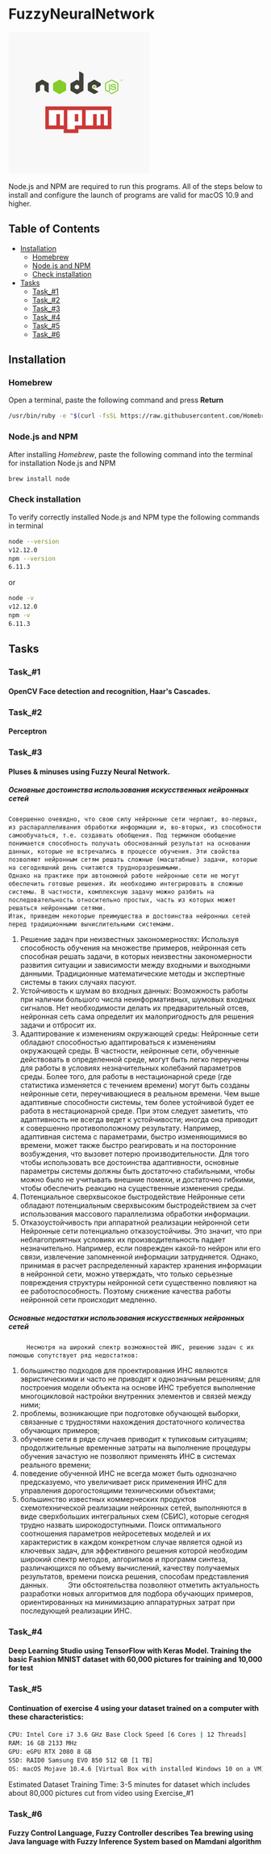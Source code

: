# FuzzyNeuralNetwork

![NPM](/Images/logo.png)

Node.js and NPM are required to run this programs.
All of the steps below to install and configure the launch of programs are valid for macOS 10.9 and higher.


## Table of Contents

* [Installation](#installation)
  * [Homebrew](#homebrew)
  * [Node.js and NPM](#nodejs-and-npm)
  * [Check installation](#check-installation)
* [Tasks](#tasks)
  * [Task_#1](#task_1)
  * [Task_#2](#task_2)
  * [Task_#3](#task_3)
  * [Task_#4](#task_4)
  * [Task_#5](#task_5)
  * [Task_#6](#task_6)


## Installation

### Homebrew

Open a terminal, paste the following command and press **Return**

```bash
/usr/bin/ruby -e "$(curl -fsSL https://raw.githubusercontent.com/Homebrew/install/master/install)"
```

### Node.js and NPM

After installing *Homebrew*, paste the following command into the terminal for installation Node.js and NPM

```bash
brew install node
```

### Check installation

To verify correctly installed Node.js and NPM type the following commands in terminal

```bash
node --version
v12.12.0
npm --version
6.11.3
```
or
```bash
node -v
v12.12.0
npm -v
6.11.3
```


## Tasks

### Task_#1

#### OpenCV Face detection and recognition, Haar's Cascades.

### Task_#2

#### Perceptron

### Task_#3

#### Pluses & minuses using Fuzzy Neural Network.

##### Основные достоинства использования искусственных нейронных сетей

	Совершенно очевидно, что свою силу нейронные сети черпают, во-первых, из распараллеливания обработки информации и, во-вторых, из способности самообучаться, т.е. создавать обобщения. Под термином обобщение понимается способность получать обоснованный результат на основании данных, которые не встречались в процессе обучения. Эти свойства позволяют нейронным сетям решать сложные (масштабные) задачи, которые на сегодняшний день считаются трудноразрешимыми.
	Однако на практике при автономной работе нейронные сети не могут обеспечить готовые решения. Их необходимо интегрировать в сложные системы. В частности, комплексную задачу можно разбить на последовательность относительно простых, часть из которых может решаться нейронными сетями.
	Итак, приведем некоторые преимущества и достоинства нейронных сетей перед традиционными вычислительными системами.
   1. Решение задач при неизвестных закономерностях:
	Используя способность обучения на множестве примеров, нейронная сеть способная решать задачи, в которых неизвестны закономерности развития ситуации и зависимости между входными и выходными данными. Традиционные математические методы и экспертные системы в таких случаях пасуют.
   2. Устойчивость к шумам во входных данных:
	Возможность работы при наличии большого числа неинформативных, шумовых входных сигналов. Нет необходимости делать их предварительный отсев, нейронная сеть сама определит их малопригодность для решения задачи и отбросит их.
   3. Адаптирование к изменениям окружающей среды:
	Нейронные сети обладают способностью адаптироваться к изменениям окружающей среды. В частности, нейронные сети, обученные действовать в определенной среде, могут быть легко переучены для работы в условиях незначительных колебаний параметров среды. Более того, для работы в нестационарной среде (где статистика изменяется с течением времени) могут быть созданы нейронные сети, переучивающиеся в реальном времени. Чем выше адаптивные способности системы, тем более устойчивой будет ее работа в нестационарной среде. При этом следует заметить, что адаптивность не всегда ведет к устойчивости; иногда она приводит к совершенно противоположному результату. Например, адаптивная система с параметрами, быстро изменяющимися во времени, может также быстро реагировать и на посторонние возбуждения, что вызовет потерю производительности. Для того чтобы использовать все достоинства адаптивности, основные параметры системы должны быть достаточно стабильными, чтобы можно было не учитывать внешние помехи, и достаточно гибкими, чтобы обеспечить реакцию на существенные изменения среды.
   4. Потенциальное сверхвысокое быстродействие
	Нейронные сети обладают потенциальным сверхвысоким быстродействием за счет использования массового параллелизма обработки информации.
   5. Отказоустойчивость при аппаратной реализации нейронной сети
	Нейронные сети потенциально отказоустойчивы. Это значит, что при неблагоприятных условиях их производительность падает незначительно. Например, если поврежден какой-то нейрон или его связи, извлечение запомненной информации затрудняется. Однако, принимая в расчет распределенный характер хранения информации в нейронной сети, можно утверждать, что только серьезные повреждения структуры нейронной сети существенно повлияют на ее работоспособность. Поэтому снижение качества работы нейронной сети происходит медленно.
 
 
 
##### Основные недостатки использования искусственных нейронных сетей

         Несмотря на широкий спектр возможностей ИНС, решению задач с их помощью сопутствует ряд недостатков:
   1. большинство подходов для проектирования ИНС являются эвристическими и часто не приводят к однозначным решениям;
для построения модели объекта на основе ИНС требуется выполнение многоцикловой настройки внутренних элементов и связей между ними;
   2. проблемы, возникающие при подготовке обучающей выборки, связанные с трудностями нахождения достаточного количества обучающих примеров;
   3. обучение сети в ряде случаев приводит к тупиковым ситуациям;
продолжительные временные затраты на выполнение процедуры обучения зачастую не позволяют применять ИНС в системах реального времени;
   4. поведение обученной ИНС не всегда может быть однозначно предсказуемо, что увеличивает риск применения ИНС для управления дорогостоящими техническими объектами;
   5. большинство известных коммерческих продуктов схемотехнической реализации нейронных сетей, выполняются в виде сверхбольших интегральных схем (СБИС), которые сегодня трудно назвать широкодоступными.
	Поиск оптимального соотношения параметров нейросетевых моделей и их характеристик в каждом конкретном случае является одной из ключевых задач, для эффективного решения которой необходим широкий спектр методов, алгоритмов и программ синтеза, различающихся по объему вычислений, качеству получаемых результатов, времени поиска решения, способам представления данных.
         Эти обстоятельства позволяют отметить актуальность разработки новых алгоритмов для подбора обучающих примеров, ориентированных на минимизацию аппаратурных затрат при последующей реализации ИНС.



### Task_#4

#### Deep Learning Studio using TensorFlow with Keras Model. Training the basic Fashion MNIST dataset with 60,000 pictures for training and 10,000 for test

### Task_#5

#### Continuation of exercise 4 using your dataset trained on a computer with these characteristics:

```bash
CPU: Intel Core i7 3.6 GHz Base Clock Speed [6 Cores | 12 Threads]
RAM: 16 GB 2133 MHz
GPU: eGPU RTX 2080 8 GB
SSD: RAID0 Samsung EVO 850 512 GB [1 TB]
OS: macOS Mojave 10.4.6 [Virtual Box with installed Windows 10 on a VM]
```

Estimated Dataset Training Time: 3-5 minutes for dataset which includes about 80,000 pictures cut from video using Exercise_#1

### Task_#6

#### Fuzzy Control Language, Fuzzy Controller describes Tea brewing using Java language with Fuzzy Inference System based on Mamdani algorithm

